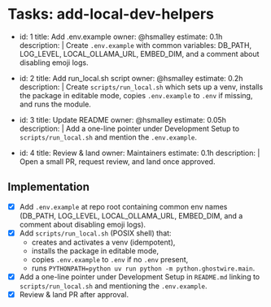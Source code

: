 <!-- OPENSPEC:START -->
# Tasks: add-local-dev-helpers

- id: 1
  title: Add .env.example
  owner: @hsmalley
  estimate: 0.1h
  description: |
    Create `.env.example` with common variables: DB_PATH, LOG_LEVEL, LOCAL_OLLAMA_URL, EMBED_DIM, and a comment about disabling emoji logs.

- id: 2
  title: Add run_local.sh script
  owner: @hsmalley
  estimate: 0.2h
  description: |
    Create `scripts/run_local.sh` which sets up a venv, installs the package in editable mode, copies `.env.example` to `.env` if missing, and runs the module.

- id: 3
  title: Update README
  owner: @hsmalley
  estimate: 0.05h
  description: |
    Add a one-line pointer under Development Setup to `scripts/run_local.sh` and mention the `.env.example`.

- id: 4
  title: Review & land
  owner: Maintainers
  estimate: 0.1h
  description: |
    Open a small PR, request review, and land once approved.

## Implementation
- [x] Add `.env.example` at repo root containing common env names (DB_PATH, LOG_LEVEL, LOCAL_OLLAMA_URL, EMBED_DIM, and a comment about disabling emoji logs).
- [x] Add `scripts/run_local.sh` (POSIX shell) that:
  - creates and activates a venv (idempotent),
  - installs the package in editable mode,
  - copies `.env.example` to `.env` if no `.env` present,
  - runs `PYTHONPATH=python uv run python -m python.ghostwire.main`.
- [x] Add a one-line pointer under Development Setup in `README.md` linking to `scripts/run_local.sh` and mentioning the `.env.example`.
- [x] Review & land PR after approval.
<!-- OPENSPEC:END -->
